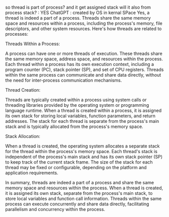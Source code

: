so thread is part of process? and it get assigned 
stack will it also from process stack? : YES
ChatGPT
: created by OS in kernal SPace
Yes, a thread is indeed a part of a process. 
Threads share the same memory space and resources 
within a process, including the process's memory, 
file descriptors, and other system resources.
Here's how threads are related to processes:

Threads Within a Process:

A process can have one or more threads of execution. 
These threads share the same memory space, 
address space, and resources within the process.
Each thread within a process has its own 
execution context, including a program counter (PC), 
stack pointer (SP), and set of CPU registers.
Threads within the same process can communicate 
and share data directly, without the need for 
inter-process communication mechanisms.

Thread Creation:

Threads are typically created within a process 
using system calls or threading libraries provided 
by the operating system or programming language runtime.
When a thread is created within a process, it is 
assigned its own stack for storing local variables, 
function parameters, and return addresses.
The stack for each thread is separate from the 
process's main stack and is typically allocated 
from the process's memory space.

Stack Allocation:

When a thread is created, the operating system 
allocates a separate stack for the thread within 
the process's memory space.
Each thread's stack is independent of the process's 
main stack and has its own stack pointer (SP) to keep 
track of the current stack frame.
The size of the stack for each thread may be fixed 
or configurable, depending on the platform and application 
requirements.

In summary, threads are indeed a part of a process and share the same memory space and resources within the process. When a thread is created, it is assigned its own stack, separate from the process's main stack, to store local variables and function call information. Threads within the same process can execute concurrently and share data directly, facilitating parallelism and concurrency within the process.